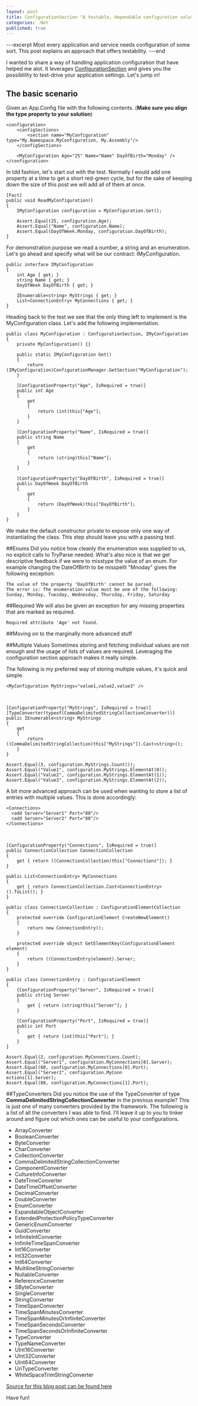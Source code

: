 ```yaml
---
layout: post
title: ConfigurationSection "A testable, dependable configuration solution"
categories: .Net
published: true
---
```


---excerpt
Most every application and service needs configuration of some sort. This post explains an approach that offers testability.
---end

I wanted to share a way of handling application configuration that have helped me alot. It leverages [ConfigurationSection](http://msdn.microsoft.com/en-us/library/system.configuration.configurationsection(v=vs.110).aspx) and gives you the possiblility to test-drive your application settings. Let's jump in!
## The basic scenario
Given an App.Config file with the following contents. (**Make sure you align the type property to your solution**)

	<configuration>
		<configSections>
	    	<section name="MyConfiguration" type="My.Namespace.MyConfiguration, My.Assembly"/>
		</configSections>
	  
		<MyConfiguration Age="25" Name="Name" DayOfBirth="Monday" />
	</configuration>

In tdd fashion, let's start out with the test. Normally I would add one property at a time to get a short red-green cycle, but for the sake of keeping down the size of this post we will add all of them at once.

	[Fact]
    public void ReadMyConfiguration()
    {
        IMyConfiguration configuration = MyConfiguration.Get();

        Assert.Equal(25, configuration.Age);
        Assert.Equal("Name", configuration.Name);
        Assert.Equal(DayOfWeek.Monday, configuration.DayOfBirth);
    }

For demonstration purpose we read a number, a string and an enumeration. Let's go ahead and specify what will be our contract: IMyConfiguration.

	public interface IMyConfiguration
    {
        int Age { get; }
        string Name { get; }
        DayOfWeek DayOfBirth { get; }

        IEnumerable<string> MyStrings { get; }
        List<ConnectionEntry> MyConnections { get; }
    }

Heading back to the test we see that the only thing left to implement is the MyConfiguration class. Let's add the following implementation.

    public class MyConfiguration : ConfigurationSection, IMyConfiguration
    {
        private MyConfiguration() {}

        public static IMyConfiguration Get()
        {
            return (IMyConfiguration)ConfigurationManager.GetSection("MyConfiguration");
        }

        [ConfigurationProperty("Age", IsRequired = true)]
        public int Age
        {
            get
            {
                return (int)this["Age"];
            }
        }

        [ConfigurationProperty("Name", IsRequired = true)]
        public string Name
        {
            get
            {
                return (string)this["Name"];
            }
        }

        [ConfigurationProperty("DayOfBirth", IsRequired = true)]
        public DayOfWeek DayOfBirth
        {
            get
            {
                return (DayOfWeek)this["DayOfBirth"];
            }
        }
    }

We make the default constructor private to expose only one way of instantiating the class. This step should leave you with a passing test.

##Enums
Did you notice how cleanly the enumeration was supplied to us, no explicit calls to TryParse needed. What's also nice is that we get descriptive feedback if we were to misstype the value of an enum. For example changing the DateOfBirth to be misspellt "Mnoday" gives the following exception:

	The value of the property 'DayOfBirth' cannot be parsed. 
	The error is: The enumeration value must be one of the following: 
	Sunday, Monday, Tuesday, Wednesday, Thursday, Friday, Saturday

##Required
We will also be given an exception for any missing properties that are marked as required.

	Required attribute 'Age' not found.

##Moving on to the marginally more advanced stuff

##Multiple Values
Sometimes storing and fetching individual values are not enough and the usage of lists of values are required. Leveraging the configuration section approach makes it really simple.

The following is my preferred way of storing multiple values, it's quick and simple.

	<MyConfiguration MyStrings="value1,value2,value3" />

&nbsp;

    [ConfigurationProperty("MyStrings", IsRequired = true)]
	[TypeConverter(typeof(CommaDelimitedStringCollectionConverter))]
	public IEnumerable<string> MyStrings
    {
    	get
        {
        	return ((CommaDelimitedStringCollection)this["MyStrings"]).Cast<string>();
        }
	}
    
    Assert.Equal(3, configuration.MyStrings.Count());
    Assert.Equal("Value1", configuration.MyStrings.ElementAt(0));
    Assert.Equal("Value2", configuration.MyStrings.ElementAt(1));
    Assert.Equal("Value3", configuration.MyStrings.ElementAt(2));

A bit more advanced approach can be used when wanting to store a list of entries with multiple values. This is done accordingly:

    <Connections>
      <add Server="Server1" Port="80"/>
      <add Server="Server2" Port="88"/>
    </Connections>

&nbsp;

    [ConfigurationProperty("Connections", IsRequired = true)]
    public ConnectionCollection ConnectionCollection
    {
        get { return ((ConnectionCollection)this["Connections"]); }
    }

    public List<ConnectionEntry> MyConnections
    {
        get { return ConnectionCollection.Cast<ConnectionEntry>().ToList(); }
    }

    public class ConnectionCollection : ConfigurationElementCollection
    {
        protected override ConfigurationElement CreateNewElement()
        {
            return new ConnectionEntry();
        }

        protected override object GetElementKey(ConfigurationElement element)
        {
            return ((ConnectionEntry)element).Server;
        }
    }
    
    public class ConnectionEntry : ConfigurationElement
    {
        [ConfigurationProperty("Server", IsRequired = true)]
        public string Server
        {
            get { return (string)this["Server"]; }
        }

        [ConfigurationProperty("Port", IsRequired = true)]
        public int Port
        {
            get { return (int)this["Port"]; }
        }
    }

    Assert.Equal(2, configuration.MyConnections.Count);
    Assert.Equal("Server1", configuration.MyConnections[0].Server);
    Assert.Equal(80, configuration.MyConnections[0].Port);
    Assert.Equal("Server2", configuration.MyConn
    ections[1].Server);
    Assert.Equal(88, configuration.MyConnections[1].Port);

##TypeConverters
Did you notice the use of the TypeConverter of type **CommaDelimitedStringCollectionConverter** in the previous example? This is just one of many converters provided by the framework. The following is a list of all the converters I was able to find. I'll leave it up to you to tinker around and figure out which ones can be useful to your configurations.

- ArrayConverter
- BooleanConverter
- ByteConverter
- CharConverter
- CollectionConverter
- CommaDelimitedStringCollectionConverter
- ComponentConverter
- CultureInfoConverter
- DateTimeConverter
- DateTimeOffsetConverter
- DecimalConverter
- DoubleConverter
- EnumConverter
- ExpandableObjectConverter
- ExtendedProtectionPolicyTypeConverter
- GenericEnumConverter
- GuidConverter
- InfiniteIntConverter
- InfiniteTimeSpanConverter
- Int16Converter
- Int32Converter
- Int64Converter
- MultilineStringConverter
- NullableConverter
- ReferenceConverter
- SByteConverter
- SingleConverter
- StringConverter
- TimeSpanConverter
- TimeSpanMinutesConverter
- TimeSpanMinutesOrInfiniteConverter
- TimeSpanSecondsConverter
- TimeSpanSecondsOrInfiniteConverter
- TypeConverter
- TypeNameConverter
- UInt16Converter
- UInt32Converter
- UInt64Converter
- UriTypeConverter
- WhiteSpaceTrimStringConverter

[Source for this blog post can be found here](https://github.com/Dashue/Blogging/tree/master/ConfigurationSection_Testable_and_Maintainable)

Have fun!